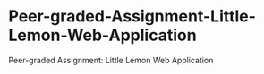 # Peer-graded-Assignment-Little-Lemon-Web-Application
Peer-graded Assignment: Little Lemon Web Application
